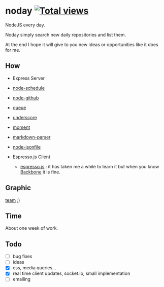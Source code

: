 noday [![Total views](https://sourcegraph.com/api/repos/github.com/darul75/noday/counters/views.png)](https://sourcegraph.com/github.com/darul75/noday)
=====================

NodeJS every day.

Noday simply search new daily repositories and list them. 

At the end I hope it will give to you new ideas or opportunities like it does for me.

How
-----

- Express Server
 - [node-schedule](https://github.com/mattpat/node-schedule)
 - [node-github](https://github.com/mikedeboer/node-github)
 - [queue](https://github.com/mbostock/queue)
 - [underscore](https://github.com/jashkenas/underscore)
 - [moment](https://github.com/moment/moment)
 - [markdown-parser](https://github.com/darul75/markdown-parser)
 - [node-jsonfile](https://github.com/jprichardson/node-jsonfile)

- Espresso.js Client
  - [espresso.js](https://github.com/techlayer/espresso.js) : it has taken me a while to learn it but when you know [Backbone](http://backbonejs.org/) it is fine.

Graphic
-----

[team](https://medium.com/) ;)

Time
-----
About one week of work.

Todo
-----

- [ ] bug fixes
- [ ] ideas
- [x] css, media queries...
- [x] real time client updates, socket.io, small implementation
- [ ] emailing
